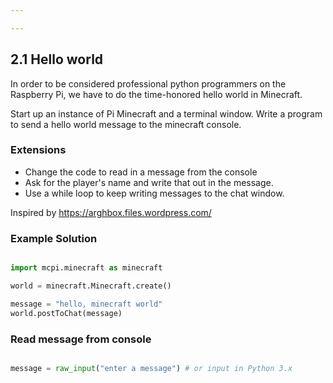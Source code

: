 ```yaml
---

---
```

## 2.1 Hello world

In order to be considered professional python programmers on the Raspberry Pi, we have to
do the time-honored hello world in Minecraft.

Start up an instance of Pi Minecraft and a terminal window. Write a program to send a
hello world message to the minecraft console.


### Extensions

* Change the code to read in a message from the console
* Ask for the player's name and write that out in the message.
* Use a while loop to keep writing messages to the chat window.

Inspired by https://arghbox.files.wordpress.com/


### Example Solution

```python

import mcpi.minecraft as minecraft

world = minecraft.Minecraft.create()

message = "hello, minecraft world"
world.postToChat(message)

```

### Read message from console

```python

message = raw_input("enter a message") # or input in Python 3.x

```
